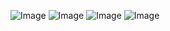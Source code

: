 ![Image](https://github.com/user-attachments/assets/75bc7174-9033-44a3-89c5-59c4593fda01)
![Image](https://github.com/user-attachments/assets/4d60e941-e988-4f1c-8229-fc1f58cd09d1)
![Image](https://github.com/user-attachments/assets/2d3a1d5a-02f7-4a3f-b3a4-197dd145f502)
![Image](https://github.com/user-attachments/assets/773a8133-4985-473f-ad95-53425c9d2c83)
